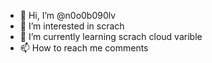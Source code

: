- 👋 Hi, I’m @n0o0b090lv
- 👀 I’m interested in scrach
- 🌱 I’m currently learning scrach cloud varible
- 📫 How to reach me comments

<!---
n0o0b090lv/n0o0b090lv is a ✨ special ✨ repository because its `README.md` (this file) appears on your GitHub profile.
You can click the Preview link to take a look at your changes.
--->
